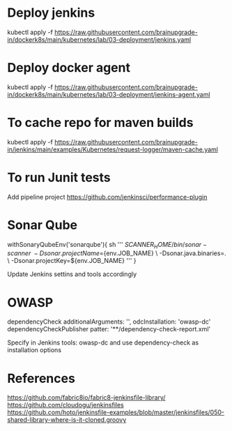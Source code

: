 # Deploy jenkins
kubectl apply -f https://raw.githubusercontent.com/brainupgrade-in/dockerk8s/main/kubernetes/lab/03-deployment/jenkins.yaml

# Deploy docker agent
kubectl apply -f https://raw.githubusercontent.com/brainupgrade-in/dockerk8s/main/kubernetes/lab/03-deployment/jenkins-agent.yaml

# To cache repo for maven builds
kubectl apply -f https://raw.githubusercontent.com/brainupgrade-in/jenkins/main/examples/Kubernetes/request-logger/maven-cache.yaml

# To run Junit tests
Add pipeline project https://github.com/jenkinsci/performance-plugin 

# Sonar Qube
withSonaryQubeEnv('sonarqube'){
    sh ''' 
    $SCANNER_HOME/bin/sonar-scanner \ 
     -Dsonar.projectName=${env.JOB_NAME} \ 
     -Dsonar.java.binaries=. \ 
      -Dsonar.projectKey=${env.JOB_NAME}
    '''
}

Update Jenkins settins and tools accordingly

# OWASP
dependencyCheck additionalArguments: '', odcInstallation: 'owasp-dc' dependencyCheckPublisher patter: '**/dependency-check-report.xml'

Specify in Jenkins tools: owasp-dc and use dependency-check as installation options

# References
https://github.com/fabric8io/fabric8-jenkinsfile-library/
https://github.com/cloudogu/jenkinsfiles
https://github.com/hoto/jenkinsfile-examples/blob/master/jenkinsfiles/050-shared-library-where-is-it-cloned.groovy